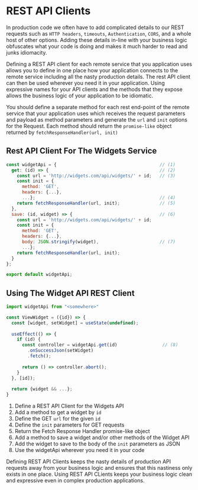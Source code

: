 # REST API Clients

In production code we often have to add complicated details to our REST requests such as `HTTP headers`, `timeouts`, `Authentication`, `CORS`, and a whole host of other options.
Adding these details in-line with your business logic obfuscates what your code is doing and makes it much harder to read and junks idiomacity.

Defining a REST API client for each remote service that you application uses allows you to define in one place how your application connects to the remote service including all the nasty production details.
The rest API client can then be used wherever you need it in your application. Using expressive names for your API clients and the methods that they expose allows the business logic of your application to be idiomatic.

You should define a separate method for each rest end-point of the remote service that your application uses which receives the request parameters and payload as method parameters and generate the `url` and `init` options for the Request.
Each method should return the `promise-like` object returned by `fetchResponseHandler(url, init)`

## Rest API Client For The Widgets Service 

```javascript
const widgetApi = {                                       // (1)
  get: (id) => {                                          // (2)
    const url = 'http://widgets.com/api/widgets/' + id;   // (3)
    const init = {
      method: 'GET', 
      headers: {...}, 
      ...};                                               // (4)
    return fetchResponseHandler(url, init);               // (5)
  },
  save: (id, widget) => {                                 // (6)
    const url = 'http://widgets.com/api/widgets/' + id;
    const init = {
      method: 'GET', 
      headers: {...}, 
      body: JSON.stringify(widget),                       // (7)
      ...};
    return fetchResponseHandler(url, init);
  }
};

export default widgetApi;
```

## Using The Widget API REST Client

```javascript
import widgetApi from "<somewhere>"

const ViewWidget = ({id}) => { 
  const [widget, setWidget] = useState(undefined);
  
  useEffect(() => {
    if (id) {
      const controller = widgetApi.get(id)                 // (8)
        .onSuccessJson(setWidget)
        .fetch();
        
      return () => controller.abort();
    }
  }, [id]);
  
  return {widget && ...};
}
```

1. Define a REST API Client for the Widgets API
2. Add a method to get a widget by `id`
3. Define the GET `url` for the given `id`
4. Define the `init` parameters for GET requests
5. Return the Fetch Response Handler promise-like object
6. Add a method to save a widget and/or other methods of the Widget API
7. Add the widget to save to the body of the `init` parameters as JSON
8. Use the widgetApi wherever you need it in your code

Defining REST API Clients keeps the nasty details of production API requests away from your business logic and ensures that this nastiness only exists in one place.
Using REST API CLients keeps your business logic clean and expressive even in complex production applications. 